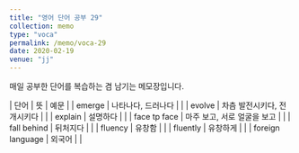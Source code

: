 ```yaml
---
title: "영어 단어 공부 29"
collection: memo
type: "voca"
permalink: /memo/voca-29
date: 2020-02-19
venue: "jj"
---
```


매일 공부한 단어를 복습하는 겸 남기는 메모장입니다.

| 단어 | 뜻 | 예문 |
| emerge | 나타나다, 드러나다 |  |
| evolve | 차츰 발전시키다, 전개시키다 |  |
| explain | 설명하다 |  |
| face tp face | 마주 보고, 서로 얼굴을 보고 |  |
| fall behind | 뒤처지다 |  |
| fluency | 유창함 |  |
| fluently | 유창하게 |  |
| foreign language | 외국어 |  |

